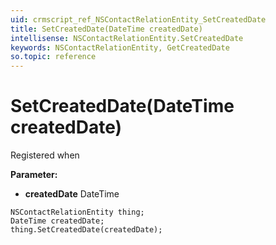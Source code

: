 ```yaml
---
uid: crmscript_ref_NSContactRelationEntity_SetCreatedDate
title: SetCreatedDate(DateTime createdDate)
intellisense: NSContactRelationEntity.SetCreatedDate
keywords: NSContactRelationEntity, GetCreatedDate
so.topic: reference
---
```


# SetCreatedDate(DateTime createdDate)

Registered when

**Parameter:** 
* **createdDate** DateTime

```crmscript
NSContactRelationEntity thing;
DateTime createdDate;
thing.SetCreatedDate(createdDate);
```

